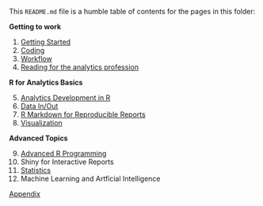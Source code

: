 This `README.md` file is a humble table of contents for the pages in this folder:

**Getting to work**

1. [Getting Started](https://github.com/brandonpope/learningR/blob/master/documentation/Getting-Started.md)
2. [Coding](https://github.com/brandonpope/learningR/blob/master/documentation/Coding.md)
3. [Workflow](https://github.com/brandonpope/learningR/blob/master/documentation/Workflow.md)
4. [Reading for the analytics profession](https://github.com/brandonpope/learning-R-for-analytics/blob/master/documentation/04-analyticsReading.md)


**R for Analytics Basics**

5. [Analytics Development in R](https://github.com/brandonpope/learning-R-for-analytics/blob/master/documentation/analytics-development-in-R.md)
6. [Data In/Out](https://github.com/brandonpope/learning-R-for-analytics/blob/master/documentation/data-in-out.md)
7. [R Markdown for Reproducible Reports](https://github.com/brandonpope/learning-R-for-analytics/blob/master/documentation/R-Markdown-for-Reproducible-Reports.md)
8. [Visualization](https://github.com/brandonpope/learning-R-for-analytics/blob/master/documentation/visualization.md)


**Advanced Topics**

9. [Advanced R Programming](https://github.com/brandonpope/learning-R-for-analytics/blob/master/documentation/Advanced-R-Programming.md)
10. Shiny for Interactive Reports
11. [Statistics](https://github.com/brandonpope/learning-R-for-analytics/blob/master/documentation/Statistics.md)
12. Machine Learning and Artficial Intelligence


[Appendix](https://github.com/brandonpope/learning-R-for-analytics/blob/master/documentation/Appendix.md)
